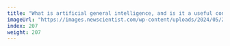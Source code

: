 ```yaml
---
title: "What is artificial general intelligence, and is it a useful concept?"
imageUrl: "https://images.newscientist.com/wp-content/uploads/2024/05/20144944/SEI_205166454.jpg?width=788"
index: 207
weight: 207
---
```

